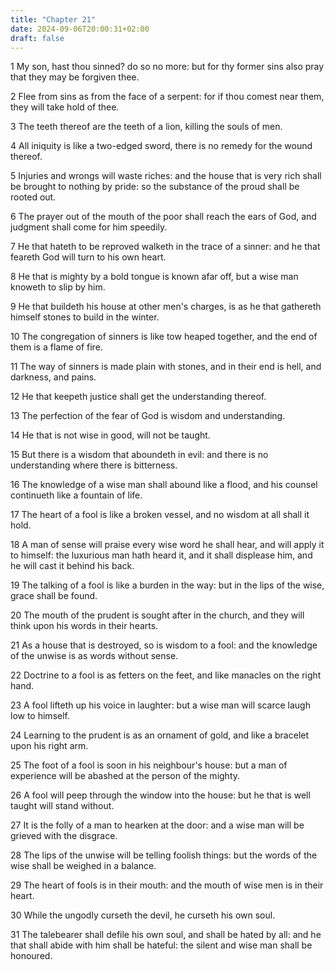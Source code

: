 ```yaml
---
title: "Chapter 21"
date: 2024-09-06T20:00:31+02:00
draft: false
---
```



1 My son, hast thou sinned? do so no more: but for thy former sins also pray that they may be forgiven thee.

2 Flee from sins as from the face of a serpent: for if thou comest near them, they will take hold of thee.

3 The teeth thereof are the teeth of a lion, killing the souls of men.

4 All iniquity is like a two-edged sword, there is no remedy for the wound thereof.

5 Injuries and wrongs will waste riches: and the house that is very rich shall be brought to nothing by pride: so the substance of the proud shall be rooted out.

6 The prayer out of the mouth of the poor shall reach the ears of God, and judgment shall come for him speedily.

7 He that hateth to be reproved walketh in the trace of a sinner: and he that feareth God will turn to his own heart.

8 He that is mighty by a bold tongue is known afar off, but a wise man knoweth to slip by him.

9 He that buildeth his house at other men's charges, is as he that gathereth himself stones to build in the winter.

10 The congregation of sinners is like tow heaped together, and the end of them is a flame of fire.

11 The way of sinners is made plain with stones, and in their end is hell, and darkness, and pains.

12 He that keepeth justice shall get the understanding thereof.

13 The perfection of the fear of God is wisdom and understanding.

14 He that is not wise in good, will not be taught.

15 But there is a wisdom that aboundeth in evil: and there is no understanding where there is bitterness.

16 The knowledge of a wise man shall abound like a flood, and his counsel continueth like a fountain of life.

17 The heart of a fool is like a broken vessel, and no wisdom at all shall it hold.

18 A man of sense will praise every wise word he shall hear, and will apply it to himself: the luxurious man hath heard it, and it shall displease him, and he will cast it behind his back.

19 The talking of a fool is like a burden in the way: but in the lips of the wise, grace shall be found.

20 The mouth of the prudent is sought after in the church, and they will think upon his words in their hearts.

21 As a house that is destroyed, so is wisdom to a fool: and the knowledge of the unwise is as words without sense.

22 Doctrine to a fool is as fetters on the feet, and like manacles on the right hand.

23 A fool lifteth up his voice in laughter: but a wise man will scarce laugh low to himself.

24 Learning to the prudent is as an ornament of gold, and like a bracelet upon his right arm.

25 The foot of a fool is soon in his neighbour's house: but a man of experience will be abashed at the person of the mighty.

26 A fool will peep through the window into the house: but he that is well taught will stand without.

27 It is the folly of a man to hearken at the door: and a wise man will be grieved with the disgrace.

28 The lips of the unwise will be telling foolish things: but the words of the wise shall be weighed in a balance.

29 The heart of fools is in their mouth: and the mouth of wise men is in their heart.

30 While the ungodly curseth the devil, he curseth his own soul.

31 The talebearer shall defile his own soul, and shall be hated by all: and he that shall abide with him shall be hateful: the silent and wise man shall be honoured.

